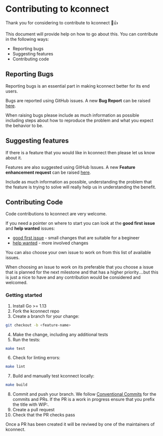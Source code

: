 # Contributing to kconnect

Thank you for considering to contribute to kconnect 🎉👍

This document will provide help on how to go about this. You can contribute in the following ways:

* Reporting bugs
* Suggesting features
* Contributing code

## Reporting Bugs

Reporting bugs is an essential part in making kconnect better for its end users.

Bugs are reported using GitHub issues. A new **Bug Report** can be raised [here](https://github.com/fidelity/kconnect/issues/new?assignees=&labels=kind%2Fbug&template=bug_report.md&title=).

When raising bugs please include as much information as possible including steps about how to reproduce the problem and what you expect the behavior to be.

## Suggesting features

If there is a feature that you would like in kconnect then please let us know about it.

Features are also suggested using GitHub Issues. A new **Feature enhancement request** can be raised [here](https://github.com/fidelity/kconnect/issues/new?labels=kind%2Ffeature&template=feature_request.md&title=).

Include as much information as possible, understanding the problem that the feature is trying to solve will really help us in understanding the benefit.

## Contributing Code

Code contributions to kconnect are very welcome.

If you need a pointer on where to start you can look at the **good first issue** and **help wanted** issues:

* [good first issue](https://github.com/fidelity/kconnect/issues?q=is%3Aissue+is%3Aopen+label%3A%22good+first+issue%22) - small changes that are suitable for a begineer
* [help wanted](https://github.com/fidelity/kconnect/issues?q=is%3Aissue+is%3Aopen+label%3A%22help+wanted%22) - more involved changes

You can also choose your own issue to work on from this list of available issues.

When choosing an issue to work on its preferable that you choose a issue that is planned for the next milestone and that has a higher priority....but this is just a nice to have and any contribution would be considered and welcomed.

### Getting started

1. Install Go >= 1.13
2. Fork the kconnect repo
3. Create a branch for your change:

```bash
git checkout -b <feature-name>
```

4. Make the change, including any additional tests
5. Run the tests:

```bash
make test
```

6. Check for linting errors:

```bash
make lint
```

7. Build and manually test kconnect locally:

```bash
make build
```

8. Commit and push your branch. We follow [Conventional Commits](https://www.conventionalcommits.org/en/v1.0.0/) for the commits and PRs. If the PR is a work in progress ensure that you prefix the title with WIP:.
9. Create a pull request
10. Check that the PR checks pass

Once a PR has been created it will be reviwed by one of the maintainers of kconnect.

